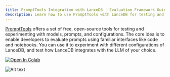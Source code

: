 ```yaml
---
title: PromptTools Integration with LanceDB | Evaluation Framework Guide
description: Learn how to use PromptTools with LanceDB for testing and evaluating LLM prompts, configurations, and vector search performance. Includes setup and best practices for prompt engineering.
---
```


[PromptTools](https://github.com/hegelai/prompttools) offers a set of free, open-source tools for testing and experimenting with models, prompts, and configurations. The core idea is to enable developers to evaluate prompts using familiar interfaces like code and notebooks. You can use it to experiment with different configurations of LanceDB, and test how LanceDB integrates with the LLM of your choice.
<!-- 
[Evaluating Prompts with PromptTools](./examples/prompttools-eval-prompts/) | <a href="https://colab.research.google.com/github/lancedb/vectordb-recipes/blob/main/examples/prompttools-eval-prompts/main.ipynb"><img src="https://colab.research.google.com/assets/colab-badge.svg" alt="Open In Colab"></a> -->

<a href="https://colab.research.google.com/github/lancedb/vectordb-recipes/blob/main/examples/prompttools-eval-prompts/main.ipynb"><img src="https://colab.research.google.com/assets/colab-badge.svg" alt="Open In Colab"></a>

![Alt text](https://prompttools.readthedocs.io/en/latest/_images/demo.gif "a title")

